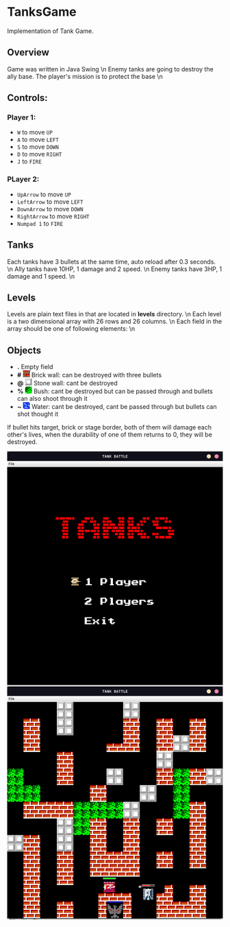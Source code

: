# TanksGame

Implementation of Tank Game.

## Overview

Game was written in Java Swing \n
Enemy tanks are going to destroy the ally base. The player's mission is to protect the base \n

## Controls:

### Player 1:

- `W` to move `UP`
- `A` to move `LEFT`
- `S` to move `DOWN`
- `D` to move `RIGHT`
- `J` to `FIRE`

### PLayer 2:

- `UpArrow` to move `UP`
- `LeftArrow` to move `LEFT`
- `DownArrow` to move `DOWN`
- `RightArrow` to move `RIGHT`
- `Numpad 1` to `FIRE`

## Tanks

Each tanks have 3 bullets at the same time, auto reload after 0.3 seconds. \n
Ally tanks have 10HP, 1 damage and 2 speed. \n
Enemy tanks have 3HP, 1 damage and 1 speed. \n

## Levels

Levels are plain text files in that are located in **levels** directory. \n
Each level is a two dimensional array with 26 rows and 26 columns. \n
Each field in the array should be one of following elements: \n

## Objects

- **.** Empty field
- **#** ![Brick wall](game/src/img/brick.png) Brick wall: can be destroyed with three bullets
- **@** ![Stone wall](game/src/img/stone.png) Stone wall: cant be destroyed
- **%** ![Bush](game/src/img/bush.png) Bush: cant be destroyed but can be passed through and bullets can also shoot through it
- **~** ![Water](game/src/img/water.png) Water: cant be destroyed, cant be passed through but bullets can shot thought it

If bullet hits target, brick or stage border, both of them will damage each other's lives, when the durability of one of them returns to 0, they will be destroyed.

![Start menu](game/src/img/start.jpg)
![Stage one](game/src/img/stage_2.jpg)
